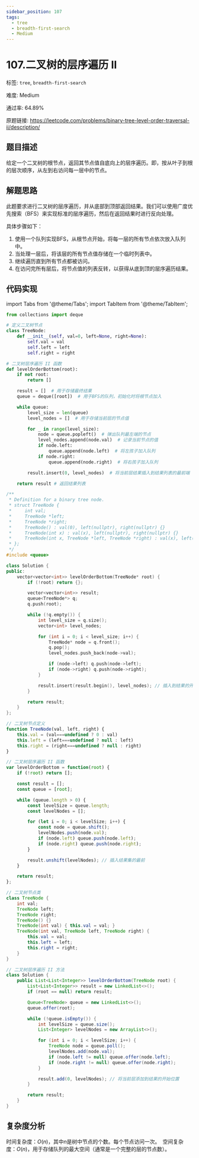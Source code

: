 ```yaml
---
sidebar_position: 107
tags:
  - tree
  - breadth-first-search
  - Medium
---
```


# 107.二叉树的层序遍历 II

标签: `tree`, `breadth-first-search`

难度: Medium

通过率: 64.89%

原题链接: https://leetcode.com/problems/binary-tree-level-order-traversal-ii/description/

## 题目描述
给定一个二叉树的根节点，返回其节点值自底向上的层序遍历。即，按从叶子到根的层次顺序，从左到右访问每一层中的节点。

## 解题思路
此题要求进行二叉树的层序遍历，并从底部到顶部返回结果。我们可以使用广度优先搜索（BFS）来实现标准的层序遍历，然后在返回结果时进行反向处理。

具体步骤如下：
1. 使用一个队列实现BFS，从根节点开始，将每一层的所有节点依次放入队列中。
2. 当处理一层后，将该层的所有节点值存储在一个临时列表中。
3. 继续遍历直到所有节点都被访问。
4. 在访问完所有层后，将节点值的列表反转，以获得从底到顶的层序遍历结果。

## 代码实现
import Tabs from '@theme/Tabs';
import TabItem from '@theme/TabItem';

<Tabs>
<TabItem value="python" label="Python">

```python
from collections import deque

# 定义二叉树节点
class TreeNode:
    def __init__(self, val=0, left=None, right=None):
        self.val = val
        self.left = left
        self.right = right

# 二叉树层序遍历 II 函数
def levelOrderBottom(root):
    if not root:
        return []

    result = []  # 用于存储最终结果
    queue = deque([root])  # 用于BFS的队列，初始化时将根节点加入

    while queue:
        level_size = len(queue)
        level_nodes = []  # 用于存储当前层的节点值

        for _ in range(level_size):
            node = queue.popleft()  # 弹出队列最左端的节点
            level_nodes.append(node.val)  # 记录当前节点的值
            if node.left:
                queue.append(node.left)  # 将左孩子加入队列
            if node.right:
                queue.append(node.right)  # 将右孩子加入队列

        result.insert(0, level_nodes)  # 将当前层结果插入到结果列表的最前端

    return result # 返回结果列表
```

</TabItem>
<TabItem value="cpp" label="C++">

```cpp
/**
 * Definition for a binary tree node.
 * struct TreeNode {
 *     int val;
 *     TreeNode *left;
 *     TreeNode *right;
 *     TreeNode() : val(0), left(nullptr), right(nullptr) {}
 *     TreeNode(int x) : val(x), left(nullptr), right(nullptr) {}
 *     TreeNode(int x, TreeNode *left, TreeNode *right) : val(x), left(left), right(right) {}
 * };
 */
#include <queue>

class Solution {
public:
    vector<vector<int>> levelOrderBottom(TreeNode* root) {
        if (!root) return {};

        vector<vector<int>> result;
        queue<TreeNode*> q;
        q.push(root);

        while (!q.empty()) {
            int level_size = q.size();
            vector<int> level_nodes;

            for (int i = 0; i < level_size; i++) {
                TreeNode* node = q.front();
                q.pop();
                level_nodes.push_back(node->val);

                if (node->left) q.push(node->left);
                if (node->right) q.push(node->right);
            }

            result.insert(result.begin(), level_nodes); // 插入到结果的开始位置
        }

        return result;
    }
};
```

</TabItem>
<TabItem value="javascript" label="JavaScript">

```javascript
// 二叉树节点定义
function TreeNode(val, left, right) {
    this.val = (val===undefined ? 0 : val)
    this.left = (left===undefined ? null : left)
    this.right = (right===undefined ? null : right)
}

// 二叉树层序遍历 II 函数
var levelOrderBottom = function(root) {
    if (!root) return [];

    const result = [];
    const queue = [root];

    while (queue.length > 0) {
        const levelSize = queue.length;
        const levelNodes = [];

        for (let i = 0; i < levelSize; i++) {
            const node = queue.shift();
            levelNodes.push(node.val);
            if (node.left) queue.push(node.left);
            if (node.right) queue.push(node.right);
        }

        result.unshift(levelNodes); // 插入结果集的最前
    }

    return result;
};
```

</TabItem>
<TabItem value="java" label="Java">

```java
// 二叉树节点类
class TreeNode {
    int val;
    TreeNode left;
    TreeNode right;
    TreeNode() {}
    TreeNode(int val) { this.val = val; }
    TreeNode(int val, TreeNode left, TreeNode right) {
        this.val = val;
        this.left = left;
        this.right = right;
    }
}

// 二叉树层序遍历 II 方法
class Solution {
    public List<List<Integer>> levelOrderBottom(TreeNode root) {
        List<List<Integer>> result = new LinkedList<>();
        if (root == null) return result;

        Queue<TreeNode> queue = new LinkedList<>();
        queue.offer(root);

        while (!queue.isEmpty()) {
            int levelSize = queue.size();
            List<Integer> levelNodes = new ArrayList<>();

            for (int i = 0; i < levelSize; i++) {
                TreeNode node = queue.poll();
                levelNodes.add(node.val);
                if (node.left != null) queue.offer(node.left);
                if (node.right != null) queue.offer(node.right);
            }

            result.add(0, levelNodes); // 将当前层添加到结果的开始位置
        }

        return result;
    }
}
```

</TabItem>
</Tabs>

## 复杂度分析
时间复杂度：$O(n)$，其中$n$是树中节点的个数。每个节点访问一次。`
`空间复杂度：$O(n)$，用于存储队列的最大空间（通常是一个完整的层的节点数）。
